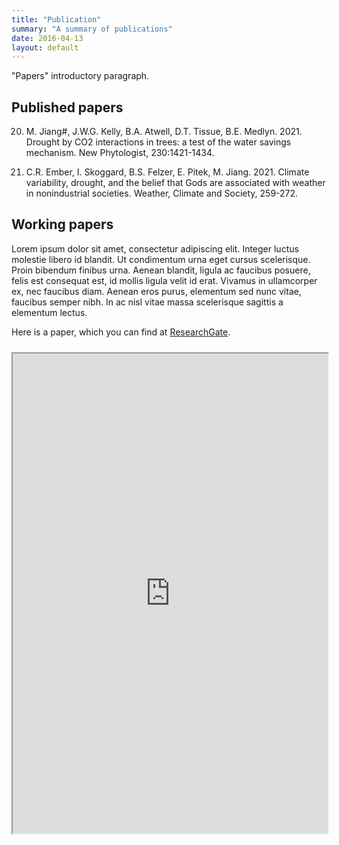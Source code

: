 ```yaml
---
title: "Publication"
summary: "A summary of publications"
date: 2016-04-13
layout: default
---
```


"Papers" introductory paragraph.

## Published papers

20. M. Jiang#, J.W.G. Kelly, B.A. Atwell, D.T. Tissue, B.E. Medlyn. 2021. Drought by CO2 interactions in trees: a test of the water savings mechanism. New Phytologist, 230:1421-1434. 

19. C.R. Ember, I. Skoggard, B.S. Felzer, E. Pitek, M. Jiang. 2021. Climate variability, drought, and the belief that Gods are associated with weather in nonindustrial societies. Weather, Climate and Society, 259-272. 






## Working papers
Lorem ipsum dolor sit amet, consectetur adipiscing elit. Integer luctus molestie libero id blandit. Ut condimentum urna eget cursus scelerisque. Proin bibendum finibus urna. Aenean blandit, ligula ac faucibus posuere, felis est consequat est, id mollis ligula velit id erat. Vivamus in ullamcorper ex, nec faucibus diam. Aenean eros purus, elementum sed nunc vitae, faucibus semper nibh. In ac nisl vitae massa scelerisque sagittis a elementum lectus.


Here is a paper, which you can find at [ResearchGate](http://dx.doi.org/10.13140/RG.2.1.1137.2247).

<iframe style="margin: 10px 0 40px 0;" class="pdf-iframe" src="https://drive.google.com/file/d/0B-xXQEsWEjrUUmpBdkhIVS10YjA/preview" width="100%" height="768"></iframe>